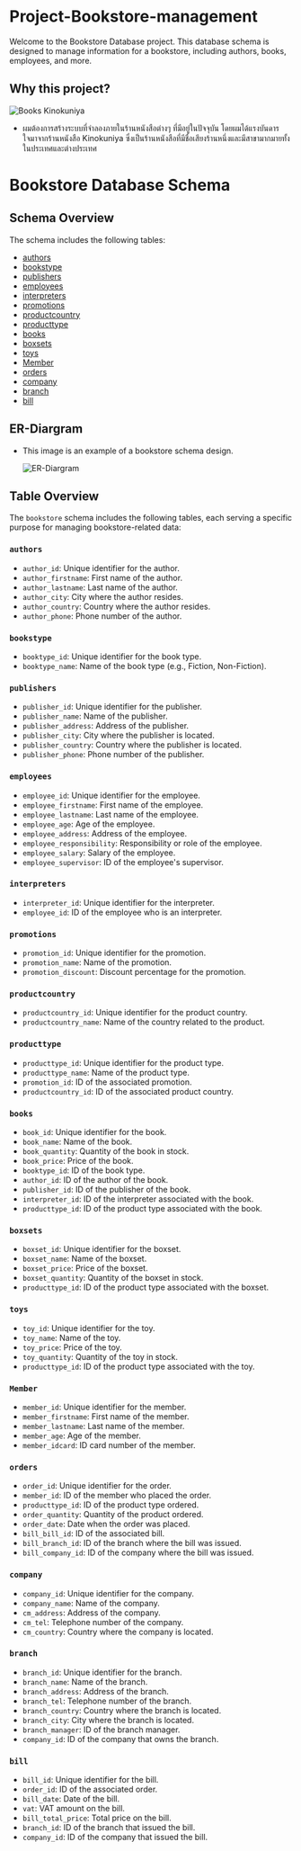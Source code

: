 # Project-Bookstore-management
Welcome to the Bookstore Database project. This database schema is designed to manage information for a bookstore, including authors, books, employees, and more.
## Why this project?
![Books Kinokuniya](https://insideretail.com.au/wp-content/uploads/2021/01/Books-Kinokuniya.jpg)
- ผมต้องการสร้างระบบที่จำลองภายในร้านหนังสือต่างๆ ที่มีอยู่ในปัจจุบัน โดยผมได้แรงบันดารใจมาจากร้านหนังสือ Kinokuniya ซึ่งเป็นร้านหนังสือที่มีชื่อเสียงร้านหนึ่งและมีสาขามากมายทั้งในประเทศและต่างประเทศ

# Bookstore Database Schema
## Schema Overview

The schema includes the following tables:
- [authors](#authors)
- [bookstype](#bookstype)
- [publishers](#publishers)
- [employees](#employees)
- [interpreters](#interpreters)
- [promotions](#promotions)
- [productcountry](#productcountry)
- [producttype](#producttype)
- [books](#books)
- [boxsets](#boxsets)
- [toys](#toys)
- [Member](#member)
- [orders](#orders)
- [company](#company)
- [branch](#branch)
- [bill](#bill)
  
 ## ER-Diargram
 - This image is an example of a bookstore schema design.
   
   ![ER-Diargram](https://github.com/Tako-C/Project-Bookstore-management/blob/main/Image/BooksStore-ER-V2.png?raw=true)
   

## Table Overview
The `bookstore` schema includes the following tables, each serving a specific purpose for managing bookstore-related data:

### `authors`
- `author_id`: Unique identifier for the author.
- `author_firstname`: First name of the author.
- `author_lastname`: Last name of the author.
- `author_city`: City where the author resides.
- `author_country`: Country where the author resides.
- `author_phone`: Phone number of the author.

### `bookstype`
- `booktype_id`: Unique identifier for the book type.
- `booktype_name`: Name of the book type (e.g., Fiction, Non-Fiction).

### `publishers`
- `publisher_id`: Unique identifier for the publisher.
- `publisher_name`: Name of the publisher.
- `publisher_address`: Address of the publisher.
- `publisher_city`: City where the publisher is located.
- `publisher_country`: Country where the publisher is located.
- `publisher_phone`: Phone number of the publisher.

### `employees`
- `employee_id`: Unique identifier for the employee.
- `employee_firstname`: First name of the employee.
- `employee_lastname`: Last name of the employee.
- `employee_age`: Age of the employee.
- `employee_address`: Address of the employee.
- `employee_responsibility`: Responsibility or role of the employee.
- `employee_salary`: Salary of the employee.
- `employee_supervisor`: ID of the employee's supervisor.

### `interpreters`
- `interpreter_id`: Unique identifier for the interpreter.
- `employee_id`: ID of the employee who is an interpreter.

### `promotions`
- `promotion_id`: Unique identifier for the promotion.
- `promotion_name`: Name of the promotion.
- `promotion_discount`: Discount percentage for the promotion.

### `productcountry`
- `productcountry_id`: Unique identifier for the product country.
- `productcountry_name`: Name of the country related to the product.

### `producttype`
- `producttype_id`: Unique identifier for the product type.
- `producttype_name`: Name of the product type.
- `promotion_id`: ID of the associated promotion.
- `productcountry_id`: ID of the associated product country.

### `books`
- `book_id`: Unique identifier for the book.
- `book_name`: Name of the book.
- `book_quantity`: Quantity of the book in stock.
- `book_price`: Price of the book.
- `booktype_id`: ID of the book type.
- `author_id`: ID of the author of the book.
- `publisher_id`: ID of the publisher of the book.
- `interpreter_id`: ID of the interpreter associated with the book.
- `producttype_id`: ID of the product type associated with the book.

### `boxsets`
- `boxset_id`: Unique identifier for the boxset.
- `boxset_name`: Name of the boxset.
- `boxset_price`: Price of the boxset.
- `boxset_quantity`: Quantity of the boxset in stock.
- `producttype_id`: ID of the product type associated with the boxset.

### `toys`
- `toy_id`: Unique identifier for the toy.
- `toy_name`: Name of the toy.
- `toy_price`: Price of the toy.
- `toy_quantity`: Quantity of the toy in stock.
- `producttype_id`: ID of the product type associated with the toy.

### `Member`
- `member_id`: Unique identifier for the member.
- `member_firstname`: First name of the member.
- `member_lastname`: Last name of the member.
- `member_age`: Age of the member.
- `member_idcard`: ID card number of the member.

### `orders`
- `order_id`: Unique identifier for the order.
- `member_id`: ID of the member who placed the order.
- `producttype_id`: ID of the product type ordered.
- `order_quantity`: Quantity of the product ordered.
- `order_date`: Date when the order was placed.
- `bill_bill_id`: ID of the associated bill.
- `bill_branch_id`: ID of the branch where the bill was issued.
- `bill_company_id`: ID of the company where the bill was issued.

### `company`
- `company_id`: Unique identifier for the company.
- `company_name`: Name of the company.
- `cm_address`: Address of the company.
- `cm_tel`: Telephone number of the company.
- `cm_country`: Country where the company is located.

### `branch`
- `branch_id`: Unique identifier for the branch.
- `branch_name`: Name of the branch.
- `branch_address`: Address of the branch.
- `branch_tel`: Telephone number of the branch.
- `branch_country`: Country where the branch is located.
- `branch_city`: City where the branch is located.
- `branch_manager`: ID of the branch manager.
- `company_id`: ID of the company that owns the branch.

### `bill`
- `bill_id`: Unique identifier for the bill.
- `order_id`: ID of the associated order.
- `bill_date`: Date of the bill.
- `vat`: VAT amount on the bill.
- `bill_total_price`: Total price on the bill.
- `branch_id`: ID of the branch that issued the bill.
- `company_id`: ID of the company that issued the bill.

